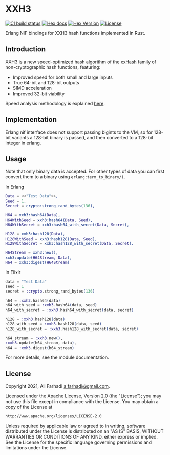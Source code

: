 # XXH3

[![CI build status](https://github.com/farhadi/xxh3/workflows/CI/badge.svg)](https://github.com/farhadi/xxh3/actions?query=workflow%3ACI)
[![Hex docs](http://img.shields.io/badge/hex.pm-docs-green.svg?style=flat)](https://hexdocs.pm/xxh3)
[![Hex Version](http://img.shields.io/hexpm/v/xxh3.svg?style=flat)](https://hex.pm/packages/xxh3)
[![License](http://img.shields.io/hexpm/l/xxh3.svg?style=flat)](https://github.com/farhadi/xxh3/blob/master/LICENSE)

Erlang NIF bindings for XXH3 hash functions implemented in Rust.

## Introduction

XXH3 is a new speed-optimized hash algorithm of the [xxHash](https://cyan4973.github.io/xxHash/)
family of non-cryptographic hash functions, featuring:

  - Improved speed for both small and large inputs
  - True 64-bit and 128-bit outputs
  - SIMD acceleration
  - Improved 32-bit viability

Speed analysis methodology is explained [here](https://fastcompression.blogspot.com/2019/03/presenting-xxh3.html).

## Implementation

Erlang nif interface does not support passing bigints to the VM, so for 128-bit variants
a 128-bit binary is passed, and then converted to a 128-bit integer in erlang.

## Usage
Note that only binary data is accepted. For other types of data you can
first convert them to a binary using `erlang:term_to_binary/1`.

In Erlang

```erlang
Data = <<"Test Data">>,
Seed = 1,
Secret = crypto:strong_rand_bytes(136),

H64 = xxh3:hash64(Data),
H64WithSeed = xxh3:hash64(Data, Seed),
H64WithSecret = xxh3:hash64_with_secret(Data, Secret),

H128 = xxh3:hash128(Data),
H128WithSeed = xxh3:hash128(Data, Seed),
H128WithSecret = xxh3:hash128_with_secret(Data, Secret).

H64Stream = xxh3:new(),
xxh3:update(H64Stream, Data),
H64 = xxh3:digest(H64Stream)
```

In Elixir

```elixir
data = "Test Data"
seed = 1
secret = :crypto.strong_rand_bytes(136)

h64 = :xxh3.hash64(data)
h64_with_seed = :xxh3.hash64(data, seed)
h64_with_secret = :xxh3.hash64_with_secret(data, secret)

h128 = :xxh3.hash128(data)
h128_with_seed = :xxh3.hash128(data, seed)
h128_with_secret = :xxh3.hash128_with_secret(data, secret)

h64_stream = :xxh3.new(),
:xxh3.update(h64_stream, data),
h64 = :xxh3.digest(h64_stream)
```

For more details, see the module documentation.

## License

Copyright 2021, Ali Farhadi <a.farhadi@gmail.com>.

Licensed under the Apache License, Version 2.0 (the "License");
you may not use this file except in compliance with the License.
You may obtain a copy of the License at

    http://www.apache.org/licenses/LICENSE-2.0

Unless required by applicable law or agreed to in writing, software
distributed under the License is distributed on an "AS IS" BASIS,
WITHOUT WARRANTIES OR CONDITIONS OF ANY KIND, either express or implied.
See the License for the specific language governing permissions and
limitations under the License.
